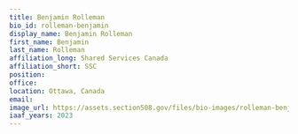 ```yaml
---
title: Benjamin Rolleman
bio_id: rolleman-benjamin
display_name: Benjamin Rolleman
first_name: Benjamin
last_name: Rolleman
affiliation_long: Shared Services Canada
affiliation_short: SSC
position: 
office: 
location: Ottawa, Canada
email: 
image_url: https://assets.section508.gov/files/bio-images/rolleman-benjamin.jpg
iaaf_years: 2023
---
```

